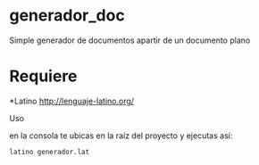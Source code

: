 # generador_doc
Simple generador de documentos apartir de un documento plano

# Requiere
*Latino http://lenguaje-latino.org/ 

Uso

en la consola te ubicas en la raíz del proyecto y ejecutas así:

```
latino generador.lat
```
